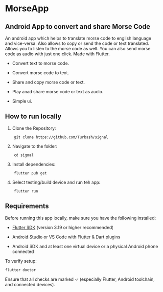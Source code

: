 # MorseApp

## Android App to convert and share Morse Code

An android app which helps to translate morse code to english language and vice-versa. Also allows to copy or send the code or text translated. Allows you to listen to the morse code as well. You can also send morse code as audio with just one click. Made with Flutter.

- Convert text to morse code.

- Convert morse code to text.

- Share and copy morse code or text.

- Play anad share morse code or text as audio.

- Simple ui.

## How to run locally

1. Clone the Repository:

```
    git clone https://github.com/Turbash/signal 
```

2. Navigate to the folder:

```
    cd signal
```

3. Install dependencies:

```
    flutter pub get
```

4. Select testing/build device and run teh app:

```
    flutter run
```

## Requirements

Before running this app locally, make sure you have the following installed:

- [Flutter SDK](https://flutter.dev/docs/get-started/install) (version 3.19 or higher recommended)

- [Android Studio](https://developer.android.com/studio) or [VS Code](https://code.visualstudio.com/) with Flutter & Dart plugins

- Android SDK and at least one virtual device or a physical Android phone connected

To verify setup:

```bash
flutter doctor
```

Ensure that all checks are marked ✓ (especially Flutter, Android toolchain, and connected devices).